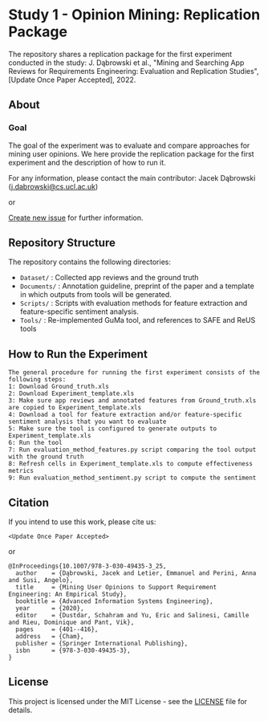# Study 1 - Opinion Mining: Replication Package

The repository shares a replication package for the first experiment conducted in the study: J. Dąbrowski et al.,
"Mining and Searching App Reviews for Requirements Engineering: Evaluation and Replication Studies", [Update Once Paper Accepted], 2022.

## About

### Goal

The goal of the experiment was to evaluate and compare approaches for mining user opinions. We here provide the replication package for the first experiment and the description of how to run it.


For any information, please contact the main contributor: Jacek Dąbrowski (j.dabrowski@cs.ucl.ac.uk)

or

[Create new issue](https://github.com/jsdabrowski/IS-21/issues/new) for further information.

## Repository Structure

The repository contains the following directories:

- ``` Dataset/ ``` : Collected app reviews and the ground truth
- ``` Documents/ ``` : Annotation guideline, preprint of the paper and a template in which  outputs from tools will be generated.
- ``` Scripts/ ``` : Scripts with evaluation methods for feature extraction and feature-specific sentiment analysis.
- ``` Tools/ ``` : Re-implemented GuMa tool, and references to SAFE and ReUS tools

## How to Run the Experiment

```
The general procedure for running the first experiment consists of the following steps:
1: Download Ground_truth.xls
2: Download Experiment_template.xls
3: Make sure app reviews and annotated features from Ground_truth.xls are copied to Experiment_template.xls
4: Download a tool for feature extraction and/or feature-specific sentiment analysis that you want to evaluate
5: Make sure the tool is configured to generate outputs to Experiment_template.xls
6: Run the tool
7: Run evaluation_method_features.py script comparing the tool output with the ground truth
8: Refresh cells in Experiment_template.xls to compute effectiveness metrics
9: Run evaluation_method_sentiment.py script to compute the sentiment
```

## Citation

If you intend to use this work, please cite us:

```
<Update Once Paper Accepted>
```

or

```
@InProceedings{10.1007/978-3-030-49435-3_25,
  author    = {Dąbrowski, Jacek and Letier, Emmanuel and Perini, Anna and Susi, Angelo},
  title     = {Mining User Opinions to Support Requirement Engineering: An Empirical Study},
  booktitle = {Advanced Information Systems Engineering},
  year      = {2020},
  editor    = {Dustdar, Schahram and Yu, Eric and Salinesi, Camille and Rieu, Dominique and Pant, Vik},
  pages     = {401--416},
  address   = {Cham},
  publisher = {Springer International Publishing},
  isbn      = {978-3-030-49435-3},
}

```

## License

This project is licensed under the MIT License - see the [LICENSE](LICENSE.txt) file for details.
